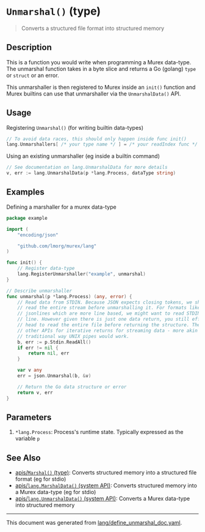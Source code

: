 # `Unmarshal()` (type)

> Converts a structured file format into structured memory

## Description

This is a function you would write when programming a Murex data-type.
The unmarshal function takes in a byte slice and returns a Go (golang)
`type` or `struct` or an error.

This unmarshaller is then registered to Murex inside an `init()` function
and Murex builtins can use that unmarshaller via the `UnmarshalData()`
API.

## Usage

Registering `Unmarshal()` (for writing builtin data-types)

```go
// To avoid data races, this should only happen inside func init()
lang.Unmarshallers[ /* your type name */ ] = /* your readIndex func */
```

Using an existing unmarshaller (eg inside a builtin command)

```go
// See documentation on lang.UnmarshalData for more details
v, err := lang.UnmarshalData(p *lang.Process, dataType string)
```

## Examples

Defining a marshaller for a murex data-type

```go
package example

import (
	"encoding/json"

	"github.com/lmorg/murex/lang"
)

func init() {
	// Register data-type
	lang.RegisterUnmarshaller("example", unmarshal)
}

// Describe unmarshaller
func unmarshal(p *lang.Process) (any, error) {
	// Read data from STDIN. Because JSON expects closing tokens, we should
	// read the entire stream before unmarshalling it. For formats like CSV or
	// jsonlines which are more line based, we might want to read STDIN line by
	// line. However given there is just one data return, you still effectively
	// head to read the entire file before returning the structure. There are
	// other APIs for iterative returns for streaming data - more akin to the
	// traditional way UNIX pipes would work.
	b, err := p.Stdin.ReadAll()
	if err != nil {
		return nil, err
	}

	var v any
	err = json.Unmarshal(b, &v)

	// Return the Go data structure or error
	return v, err
}
```

## Parameters

1. `*lang.Process`: Process's runtime state. Typically expressed as the variable `p` 

## See Also

* [apis/`Marshal()` (type)](../apis/Marshal.md):
  Converts structured memory into a structured file format (eg for stdio)
* [apis/`lang.MarshalData()` (system API)](../apis/lang.MarshalData.md):
  Converts structured memory into a Murex data-type (eg for stdio)
* [apis/`lang.UnmarshalData()` (system API)](../apis/lang.UnmarshalData.md):
  Converts a Murex data-type into structured memory

<hr/>

This document was generated from [lang/define_unmarshal_doc.yaml](https://github.com/lmorg/murex/blob/master/lang/define_unmarshal_doc.yaml).
